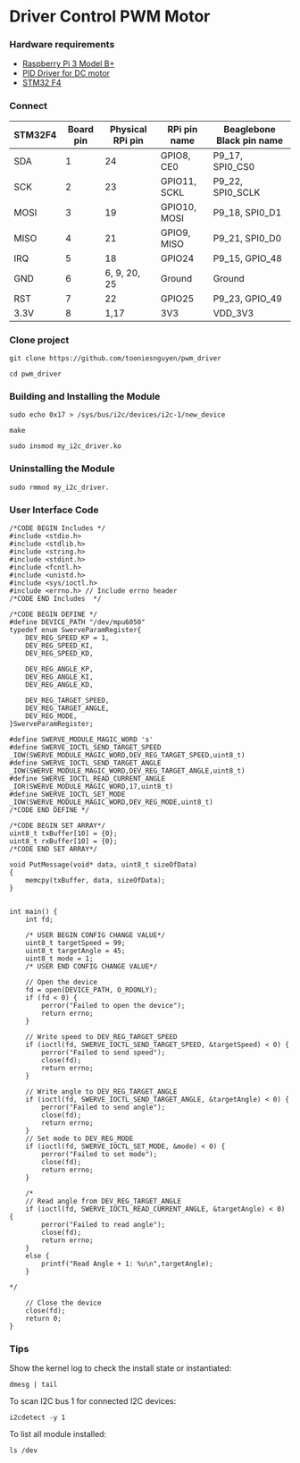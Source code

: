 # Driver Control PWM Motor

### Hardware requirements
- [Raspberry Pi 3 Model B+](https://raspberrypi.vn/san-pham/raspberry-pi-3-model-b)
- [PID Driver for DC motor](http://www.roboconshop.com/San-Pham/%C4%90ien-tu/Driver-and-controller/PID-Driver-for-DC-motor.aspx)
- [STM32 F4]()

### Connect

| STM32F4 | Board pin | Physical RPi pin | RPi pin name | Beaglebone Black pin name |
|----------------|-----------|------------------|--------------| --------------------------|
| SDA            | 1         | 24               | GPIO8, CE0   | P9\_17, SPI0\_CS0         |
| SCK            | 2         | 23               | GPIO11, SCKL | P9\_22, SPI0\_SCLK        |
| MOSI           | 3         | 19               | GPIO10, MOSI | P9\_18, SPI0\_D1          |
| MISO           | 4         | 21               | GPIO9, MISO  | P9\_21, SPI0\_D0          |
| IRQ            | 5         | 18               | GPIO24       | P9\_15, GPIO\_48          |
| GND            | 6         | 6, 9, 20, 25     | Ground       | Ground                    |
| RST            | 7         | 22               | GPIO25       | P9\_23, GPIO\_49          |
| 3.3V           | 8         | 1,17             | 3V3          | VDD\_3V3                  |

### Clone project
```
git clone https://github.com/tooniesnguyen/pwm_driver

cd pwm_driver
```

### Building and Installing the Module
```
sudo echo 0x17 > /sys/bus/i2c/devices/i2c-1/new_device

make

sudo insmod my_i2c_driver.ko
```

### Uninstalling the Module

```
sudo rmmod my_i2c_driver.
```



### User Interface Code
```
/*CODE BEGIN Includes */
#include <stdio.h>
#include <stdlib.h>
#include <string.h>
#include <stdint.h>
#include <fcntl.h>
#include <unistd.h>
#include <sys/ioctl.h>
#include <errno.h> // Include errno header
/*CODE END Includes  */

/*CODE BEGIN DEFINE */
#define DEVICE_PATH "/dev/mpu6050"
typedef enum SwerveParamRegister{
	DEV_REG_SPEED_KP = 1,
	DEV_REG_SPEED_KI,
	DEV_REG_SPEED_KD,

	DEV_REG_ANGLE_KP,
	DEV_REG_ANGLE_KI,
	DEV_REG_ANGLE_KD,

	DEV_REG_TARGET_SPEED,
	DEV_REG_TARGET_ANGLE,
	DEV_REG_MODE,
}SwerveParamRegister;

#define SWERVE_MODULE_MAGIC_WORD 's'
#define SWERVE_IOCTL_SEND_TARGET_SPEED _IOW(SWERVE_MODULE_MAGIC_WORD,DEV_REG_TARGET_SPEED,uint8_t)
#define SWERVE_IOCTL_SEND_TARGET_ANGLE _IOW(SWERVE_MODULE_MAGIC_WORD,DEV_REG_TARGET_ANGLE,uint8_t)
#define SWERVE_IOCTL_READ_CURRENT_ANGLE _IOR(SWERVE_MODULE_MAGIC_WORD,17,uint8_t)
#define SWERVE_IOCTL_SET_MODE _IOW(SWERVE_MODULE_MAGIC_WORD,DEV_REG_MODE,uint8_t)
/*CODE END DEFINE */

/*CODE BEGIN SET ARRAY*/
uint8_t txBuffer[10] = {0};
uint8_t rxBuffer[10] = {0};
/*CODE END SET ARRAY*/

void PutMessage(void* data, uint8_t sizeOfData)
{
    memcpy(txBuffer, data, sizeOfData);
}


int main() {
    int fd;

    /* USER BEGIN CONFIG CHANGE VALUE*/
    uint8_t targetSpeed = 99;
    uint8_t targetAngle = 45;
    uint8_t mode = 1;
    /* USER END CONFIG CHANGE VALUE*/

    // Open the device
    fd = open(DEVICE_PATH, O_RDONLY);
    if (fd < 0) {
        perror("Failed to open the device");
        return errno;
    }

    // Write speed to DEV_REG_TARGET_SPEED
    if (ioctl(fd, SWERVE_IOCTL_SEND_TARGET_SPEED, &targetSpeed) < 0) {
        perror("Failed to send speed");
        close(fd);
        return errno;
    }
    
    // Write angle to DEV_REG_TARGET_ANGLE
    if (ioctl(fd, SWERVE_IOCTL_SEND_TARGET_ANGLE, &targetAngle) < 0) {
        perror("Failed to send angle");
        close(fd);
        return errno;
    }
    // Set mode to DEV_REG_MODE
    if (ioctl(fd, SWERVE_IOCTL_SET_MODE, &mode) < 0) {
        perror("Failed to set mode");
        close(fd);
        return errno;
    }
    
    /*
    // Read angle from DEV_REG_TARGET_ANGLE
    if (ioctl(fd, SWERVE_IOCTL_READ_CURRENT_ANGLE, &targetAngle) < 0) {
        perror("Failed to read angle");
        close(fd);
        return errno;
    }
    else {
        printf("Read Angle + 1: %u\n",targetAngle);
    }
    
*/

    // Close the device
    close(fd);
    return 0;
}

```



### Tips
Show the kernel log to check the install state or instantiated:
```
dmesg | tail 
```

To scan I2C bus 1 for connected I2C devices:
```
i2cdetect -y 1
```

To list all module installed:

```
ls /dev
```

